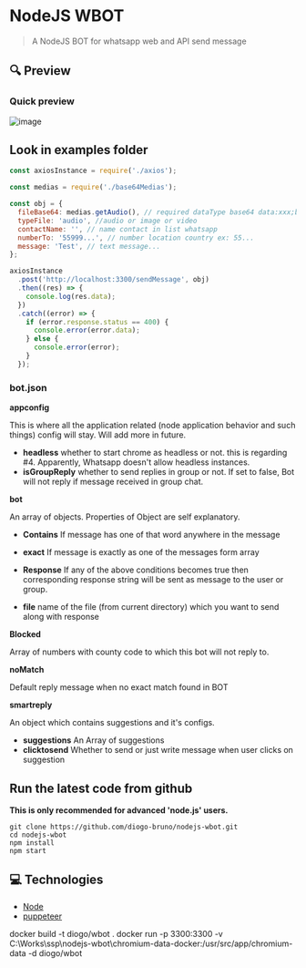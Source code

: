 # NodeJS WBOT

> A NodeJS BOT for whatsapp web and API send message

## 🔍 Preview

### Quick preview

![image](https://user-images.githubusercontent.com/11491923/96534187-9e31e900-1265-11eb-8211-ae0b4174aebe.png)

## Look in examples folder

```javascript
const axiosInstance = require('./axios');

const medias = require('./base64Medias');

const obj = {
  fileBase64: medias.getAudio(), // required dataType base64 data:xxx;base64,...
  typeFile: 'audio', //audio or image or video
  contactName: '', // name contact in list whatsapp
  numberTo: '55999...', // number location country ex: 55...
  message: 'Test', // text message...
};

axiosInstance
  .post('http://localhost:3300/sendMessage', obj)
  .then((res) => {
    console.log(res.data);
  })
  .catch((error) => {
    if (error.response.status == 400) {
      console.error(error.data);
    } else {
      console.error(error);
    }
  });
```

### bot.json

**appconfig**

This is where all the application related (node application behavior and such things) config will stay. Will add more in future.

- **headless** whether to start chrome as headless or not. this is regarding #4. Apparently, Whatsapp doesn't allow headless instances.
- **isGroupReply** whether to send replies in group or not. If set to false, Bot will not reply if message received in group chat.

**bot**

An array of objects. Properties of Object are self explanatory.

- **Contains** If message has one of that word anywhere in the message
- **exact** If message is exactly as one of the messages form array

- **Response** If any of the above conditions becomes true then corresponding response string will be sent as message to the user or group.

- **file** name of the file (from current directory) which you want to send along with response

**Blocked**

Array of numbers with county code to which this bot will not reply to.

**noMatch**

Default reply message when no exact match found in BOT

**smartreply**

An object which contains suggestions and it's configs.

- **suggestions** An Array of suggestions
- **clicktosend** Whether to send or just write message when user clicks on suggestion

## Run the latest code from github

**This is only recommended for advanced 'node.js' users.**

```
git clone https://github.com/diogo-bruno/nodejs-wbot.git
cd nodejs-wbot
npm install
npm start
```

## 💻 Technologies

- [Node](https://nodejs.org/en/)
- [puppeteer](https://github.com/GoogleChrome/puppeteer)

docker build -t diogo/wbot .
docker run -p 3300:3300 -v C:\Works\ssp\nodejs-wbot\chromium-data-docker:/usr/src/app/chromium-data -d diogo/wbot
